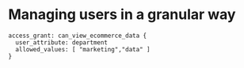# Managing users in a granular way

```
access_grant: can_view_ecommerce_data { 
  user_attribute: department 
  allowed_values: [ "marketing","data" ] 
} 
```